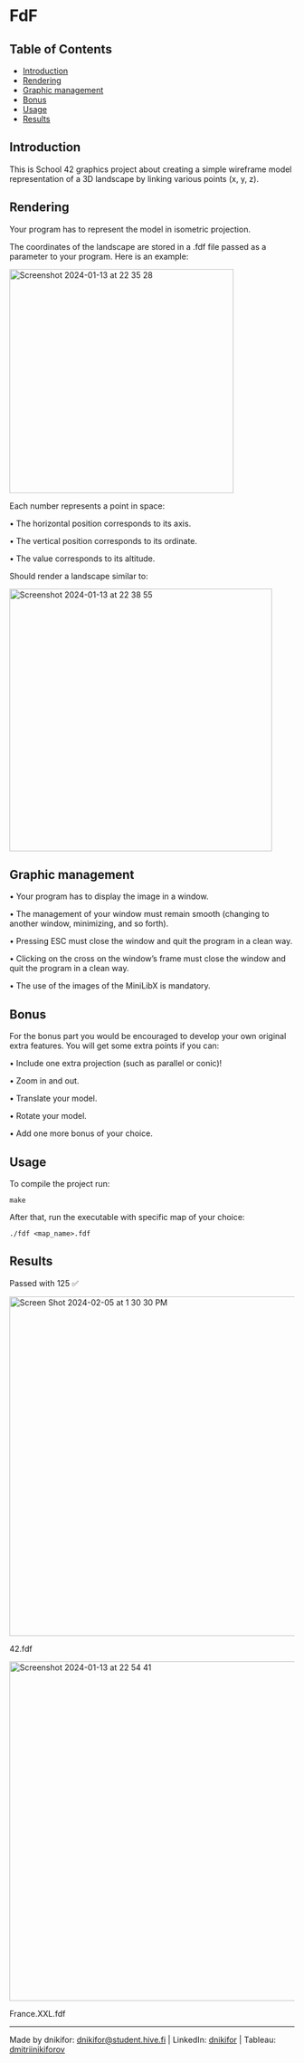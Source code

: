 # FdF

## Table of Contents
- [Introduction](#introduction)
- [Rendering](#rendering)
- [Graphic management](#graphic-management)
- [Bonus](#bonus)
- [Usage](#usage)
- [Results](#results)

## Introduction

This is School 42 graphics project about creating a simple wireframe model representation of a 3D landscape by linking various points (x, y, z).

## Rendering

Your program has to represent the model in isometric projection.

The coordinates of the landscape are stored in a .fdf file passed as a parameter to your program. Here is an example:

<img width="396" alt="Screenshot 2024-01-13 at 22 35 28" src="https://github.com/nikkxll/fdf/assets/125829393/1ff00ef1-a5ec-4ff5-b2d3-a4659b235e68">

Each number represents a point in space:

• The horizontal position corresponds to its axis.

• The vertical position corresponds to its ordinate.

• The value corresponds to its altitude.

Should render a landscape similar to:

<img width="464" alt="Screenshot 2024-01-13 at 22 38 55" src="https://github.com/nikkxll/fdf/assets/125829393/18f9e7bf-3821-4587-9f27-99d7f11d4a40">

## Graphic management

• Your program has to display the image in a window.

• The management of your window must remain smooth (changing to another window, minimizing, and so forth).

• Pressing ESC must close the window and quit the program in a clean way.

• Clicking on the cross on the window’s frame must close the window and quit the program in a clean way.

• The use of the images of the MiniLibX is mandatory.

## Bonus

For the bonus part you would be encouraged to develop your own original extra features. You will get some extra points if you can:

• Include one extra projection (such as parallel or conic)!

• Zoom in and out.

• Translate your model.

• Rotate your model.

• Add one more bonus of your choice.

## Usage

To compile the project run:
```
make
```

After that, run the executable with specific map of your choice:
```
./fdf <map_name>.fdf
```

## Results

Passed with 125 ✅

<img width="600" alt="Screen Shot 2024-02-05 at 1 30 30 PM" src="https://github.com/nikkxll/42-fdf/assets/125829393/42d1f816-5501-47a9-bdfb-e97b1a945701">

42.fdf

<img width="600" alt="Screenshot 2024-01-13 at 22 54 41" src="https://github.com/nikkxll/fdf/assets/125829393/92243f05-231a-4071-9533-0e3ba4d11097">

France.XXL.fdf

---
Made by dnikifor: dnikifor@student.hive.fi | LinkedIn: [dnikifor](https://www.linkedin.com/in/dmitriinikiforov/) | Tableau: [dmitriinikiforov](https://public.tableau.com/app/profile/nikiforov.dmitrii/vizzes)
